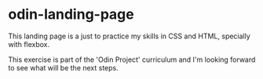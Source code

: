 # odin-landing-page

This landing page is a just to practice my skills in CSS and HTML, specially with flexbox. 

This exercise is part of the 'Odin Project' curriculum and I'm looking forward to see what will be the next steps.
